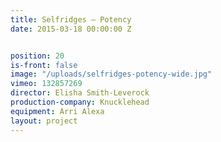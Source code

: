 ```yaml
---
title: Selfridges — Potency
date: 2015-03-18 00:00:00 Z


position: 20
is-front: false
image: "/uploads/selfridges-potency-wide.jpg"
vimeo: 132857269
director: Elisha Smith-Leverock
production-company: Knucklehead
equipment: Arri Alexa
layout: project
---
```


